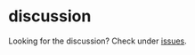 # discussion
Looking for the discussion? Check under [issues](https://github.com/garbage-programmers/discussion/issues).
